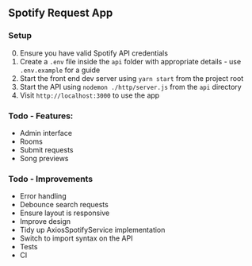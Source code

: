 ## Spotify Request App

### Setup
0. Ensure you have valid Spotify API credentials
1. Create a `.env` file inside the `api` folder with appropriate details - use `.env.example` for a guide
2. Start the front end dev server using `yarn start` from the project root
3. Start the API using `nodemon ./http/server.js` from the `api` directory
4. Visit `http://localhost:3000` to use the app

### Todo - Features:
- Admin interface
- Rooms
- Submit requests
- Song previews

### Todo - Improvements
- Error handling
- Debounce search requests
- Ensure layout is responsive
- Improve design
- Tidy up AxiosSpotifyService implementation
- Switch to import syntax on the API
- Tests
- CI